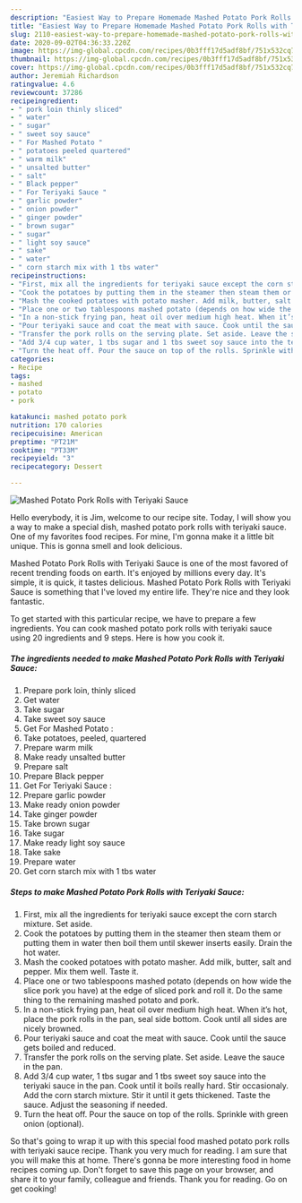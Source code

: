 ```yaml
---
description: "Easiest Way to Prepare Homemade Mashed Potato Pork Rolls with Teriyaki Sauce"
title: "Easiest Way to Prepare Homemade Mashed Potato Pork Rolls with Teriyaki Sauce"
slug: 2110-easiest-way-to-prepare-homemade-mashed-potato-pork-rolls-with-teriyaki-sauce
date: 2020-09-02T04:36:33.220Z
image: https://img-global.cpcdn.com/recipes/0b3fff17d5adf8bf/751x532cq70/mashed-potato-pork-rolls-with-teriyaki-sauce-recipe-main-photo.jpg
thumbnail: https://img-global.cpcdn.com/recipes/0b3fff17d5adf8bf/751x532cq70/mashed-potato-pork-rolls-with-teriyaki-sauce-recipe-main-photo.jpg
cover: https://img-global.cpcdn.com/recipes/0b3fff17d5adf8bf/751x532cq70/mashed-potato-pork-rolls-with-teriyaki-sauce-recipe-main-photo.jpg
author: Jeremiah Richardson
ratingvalue: 4.6
reviewcount: 37286
recipeingredient:
- " pork loin thinly sliced"
- " water"
- " sugar"
- " sweet soy sauce"
- " For Mashed Potato "
- " potatoes peeled quartered"
- " warm milk"
- " unsalted butter"
- " salt"
- " Black pepper"
- " For Teriyaki Sauce "
- " garlic powder"
- " onion powder"
- " ginger powder"
- " brown sugar"
- " sugar"
- " light soy sauce"
- " sake"
- " water"
- " corn starch mix with 1 tbs water"
recipeinstructions:
- "First, mix all the ingredients for teriyaki sauce except the corn starch mixture. Set aside."
- "Cook the potatoes by putting them in the steamer then steam them or putting them in water then boil them until skewer inserts easily. Drain the hot water."
- "Mash the cooked potatoes with potato masher. Add milk, butter, salt and pepper. Mix them well. Taste it."
- "Place one or two tablespoons mashed potato (depends on how wide the slice pork you have) at the edge of sliced pork and roll it. Do the same thing to the remaining mashed potato and pork."
- "In a non-stick frying pan, heat oil over medium high heat. When it’s hot, place the pork rolls in the pan, seal side bottom. Cook until all sides are nicely browned."
- "Pour teriyaki sauce and coat the meat with sauce. Cook until the sauce gets boiled and reduced."
- "Transfer the pork rolls on the serving plate. Set aside. Leave the sauce in the pan."
- "Add 3/4 cup water, 1 tbs sugar and 1 tbs sweet soy sauce into the teriyaki sauce in the pan. Cook until it boils really hard. Stir occasionaly. Add the corn starch mixture. Stir it until it gets thickened. Taste the sauce. Adjust the seasoning if needed."
- "Turn the heat off. Pour the sauce on top of the rolls. Sprinkle with green onion (optional)."
categories:
- Recipe
tags:
- mashed
- potato
- pork

katakunci: mashed potato pork 
nutrition: 170 calories
recipecuisine: American
preptime: "PT21M"
cooktime: "PT33M"
recipeyield: "3"
recipecategory: Dessert

---
```



![Mashed Potato Pork Rolls with Teriyaki Sauce](https://img-global.cpcdn.com/recipes/0b3fff17d5adf8bf/751x532cq70/mashed-potato-pork-rolls-with-teriyaki-sauce-recipe-main-photo.jpg)

Hello everybody, it is Jim, welcome to our recipe site. Today, I will show you a way to make a special dish, mashed potato pork rolls with teriyaki sauce. One of my favorites food recipes. For mine, I'm gonna make it a little bit unique. This is gonna smell and look delicious.

Mashed Potato Pork Rolls with Teriyaki Sauce is one of the most favored of recent trending foods on earth. It's enjoyed by millions every day. It's simple, it is quick, it tastes delicious. Mashed Potato Pork Rolls with Teriyaki Sauce is something that I've loved my entire life. They're nice and they look fantastic.




To get started with this particular recipe, we have to prepare a few ingredients. You can cook mashed potato pork rolls with teriyaki sauce using 20 ingredients and 9 steps. Here is how you cook it.

<!--inarticleads1-->

##### The ingredients needed to make Mashed Potato Pork Rolls with Teriyaki Sauce:

1. Prepare  pork loin, thinly sliced
1. Get  water
1. Take  sugar
1. Take  sweet soy sauce
1. Get  For Mashed Potato :
1. Take  potatoes, peeled, quartered
1. Prepare  warm milk
1. Make ready  unsalted butter
1. Prepare  salt
1. Prepare  Black pepper
1. Get  For Teriyaki Sauce :
1. Prepare  garlic powder
1. Make ready  onion powder
1. Take  ginger powder
1. Take  brown sugar
1. Take  sugar
1. Make ready  light soy sauce
1. Take  sake
1. Prepare  water
1. Get  corn starch mix with 1 tbs water




<!--inarticleads2-->

##### Steps to make Mashed Potato Pork Rolls with Teriyaki Sauce:

1. First, mix all the ingredients for teriyaki sauce except the corn starch mixture. Set aside.
1. Cook the potatoes by putting them in the steamer then steam them or putting them in water then boil them until skewer inserts easily. Drain the hot water.
1. Mash the cooked potatoes with potato masher. Add milk, butter, salt and pepper. Mix them well. Taste it.
1. Place one or two tablespoons mashed potato (depends on how wide the slice pork you have) at the edge of sliced pork and roll it. Do the same thing to the remaining mashed potato and pork.
1. In a non-stick frying pan, heat oil over medium high heat. When it’s hot, place the pork rolls in the pan, seal side bottom. Cook until all sides are nicely browned.
1. Pour teriyaki sauce and coat the meat with sauce. Cook until the sauce gets boiled and reduced.
1. Transfer the pork rolls on the serving plate. Set aside. Leave the sauce in the pan.
1. Add 3/4 cup water, 1 tbs sugar and 1 tbs sweet soy sauce into the teriyaki sauce in the pan. Cook until it boils really hard. Stir occasionaly. Add the corn starch mixture. Stir it until it gets thickened. Taste the sauce. Adjust the seasoning if needed.
1. Turn the heat off. Pour the sauce on top of the rolls. Sprinkle with green onion (optional).




So that's going to wrap it up with this special food mashed potato pork rolls with teriyaki sauce recipe. Thank you very much for reading. I am sure that you will make this at home. There's gonna be more interesting food in home recipes coming up. Don't forget to save this page on your browser, and share it to your family, colleague and friends. Thank you for reading. Go on get cooking!
